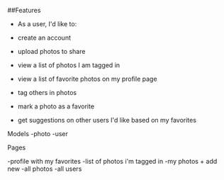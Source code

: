 ##Features

- As a user, I'd like to:

- create an account
- upload photos to share
- view a list of photos I am tagged in
- view a list of favorite photos on my profile page
- tag others in photos
- mark a photo as a favorite
- get suggestions on other users I'd like based on my favorites


Models
  -photo
  -user


Pages

-profile with my favorites
-list of photos i'm tagged in
-my photos + add new
-all photos
-all users

